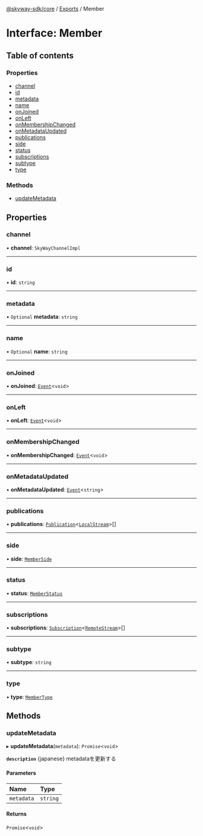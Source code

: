 [@skyway-sdk/core](../README.md) / [Exports](../modules.md) / Member

# Interface: Member

## Table of contents

### Properties

- [channel](Member.md#channel)
- [id](Member.md#id)
- [metadata](Member.md#metadata)
- [name](Member.md#name)
- [onJoined](Member.md#onjoined)
- [onLeft](Member.md#onleft)
- [onMembershipChanged](Member.md#onmembershipchanged)
- [onMetadataUpdated](Member.md#onmetadataupdated)
- [publications](Member.md#publications)
- [side](Member.md#side)
- [status](Member.md#status)
- [subscriptions](Member.md#subscriptions)
- [subtype](Member.md#subtype)
- [type](Member.md#type)

### Methods

- [updateMetadata](Member.md#updatemetadata)

## Properties

### channel

• **channel**: `SkyWayChannelImpl`

___

### id

• **id**: `string`

___

### metadata

• `Optional` **metadata**: `string`

___

### name

• `Optional` **name**: `string`

___

### onJoined

• **onJoined**: [`Event`](../classes/Event.md)<`void`\>

___

### onLeft

• **onLeft**: [`Event`](../classes/Event.md)<`void`\>

___

### onMembershipChanged

• **onMembershipChanged**: [`Event`](../classes/Event.md)<`void`\>

___

### onMetadataUpdated

• **onMetadataUpdated**: [`Event`](../classes/Event.md)<`string`\>

___

### publications

• **publications**: [`Publication`](Publication.md)<[`LocalStream`](../modules.md#localstream)\>[]

___

### side

• **side**: [`MemberSide`](../modules.md#memberside)

___

### status

• **status**: [`MemberStatus`](../modules.md#memberstatus)

___

### subscriptions

• **subscriptions**: [`Subscription`](Subscription.md)<[`RemoteStream`](../modules.md#remotestream)\>[]

___

### subtype

• **subtype**: `string`

___

### type

• **type**: [`MemberType`](../modules.md#membertype)

## Methods

### updateMetadata

▸ **updateMetadata**(`metadata`): `Promise`<`void`\>

**`description`** {japanese} metadataを更新する

#### Parameters

| Name | Type |
| :------ | :------ |
| `metadata` | `string` |

#### Returns

`Promise`<`void`\>

